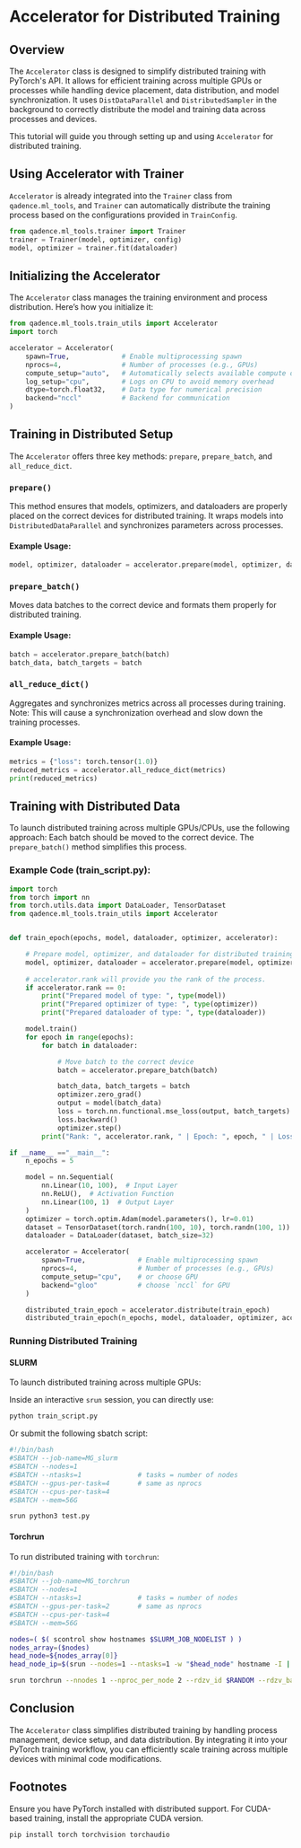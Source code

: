 # Accelerator for Distributed Training

## Overview

The `Accelerator` class is designed to simplify distributed training with PyTorch's API. It allows for efficient training across multiple GPUs or processes while handling device placement, data distribution, and model synchronization. It uses `DistDataParallel` and `DistributedSampler` in the background to correctly distribute the model and training data across processes and devices.

This tutorial will guide you through setting up and using `Accelerator` for distributed training.

## Using Accelerator with Trainer

`Accelerator` is already integrated into the `Trainer` class from `qadence.ml_tools`, and `Trainer` can automatically distribute the training process based on the configurations provided in `TrainConfig`.

```python
from qadence.ml_tools.trainer import Trainer
trainer = Trainer(model, optimizer, config)
model, optimizer = trainer.fit(dataloader)
```

## Initializing the Accelerator

The `Accelerator` class manages the training environment and process distribution. Here’s how you initialize it:

```python
from qadence.ml_tools.train_utils import Accelerator
import torch

accelerator = Accelerator(
    spawn=True,             # Enable multiprocessing spawn
    nprocs=4,               # Number of processes (e.g., GPUs)
    compute_setup="auto",   # Automatically selects available compute devices
    log_setup="cpu",        # Logs on CPU to avoid memory overhead
    dtype=torch.float32,    # Data type for numerical precision
    backend="nccl"          # Backend for communication
)
```

## Training in Distributed Setup

The `Accelerator` offers three key methods: `prepare`, `prepare_batch`, and `all_reduce_dict`.

### `prepare()`
This method ensures that models, optimizers, and dataloaders are properly placed on the correct devices for distributed training. It wraps models into `DistributedDataParallel` and synchronizes parameters across processes.

#### Example Usage:
```python
model, optimizer, dataloader = accelerator.prepare(model, optimizer, dataloader)
```

### `prepare_batch()`
Moves data batches to the correct device and formats them properly for distributed training.

#### Example Usage:
```python
batch = accelerator.prepare_batch(batch)
batch_data, batch_targets = batch
```

### `all_reduce_dict()`
Aggregates and synchronizes metrics across all processes during training. Note: This will cause a synchronization overhead and slow down the training processes.

#### Example Usage:
```python
metrics = {"loss": torch.tensor(1.0)}
reduced_metrics = accelerator.all_reduce_dict(metrics)
print(reduced_metrics)
```

## Training with Distributed Data

To launch distributed training across multiple GPUs/CPUs, use the following approach:
Each batch should be moved to the correct device. The `prepare_batch()` method simplifies this process.

### Example Code (train_script.py):
```python
import torch
from torch import nn
from torch.utils.data import DataLoader, TensorDataset
from qadence.ml_tools.train_utils import Accelerator


def train_epoch(epochs, model, dataloader, optimizer, accelerator):

    # Prepare model, optimizer, and dataloader for distributed training
    model, optimizer, dataloader = accelerator.prepare(model, optimizer, dataloader)
    
    # accelerator.rank will provide you the rank of the process.
    if accelerator.rank == 0:
        print("Prepared model of type: ", type(model))
        print("Prepared optimizer of type: ", type(optimizer))
        print("Prepared dataloader of type: ", type(dataloader))

    model.train()
    for epoch in range(epochs):
        for batch in dataloader:

            # Move batch to the correct device
            batch = accelerator.prepare_batch(batch)

            batch_data, batch_targets = batch
            optimizer.zero_grad()
            output = model(batch_data)
            loss = torch.nn.functional.mse_loss(output, batch_targets)
            loss.backward()
            optimizer.step()
        print("Rank: ", accelerator.rank, " | Epoch: ", epoch, " | Loss: ", loss.item())

if __name__ =="__main__":
    n_epochs = 5

    model = nn.Sequential(
        nn.Linear(10, 100),  # Input Layer
        nn.ReLU(),  # Activation Function
        nn.Linear(100, 1)  # Output Layer
    )
    optimizer = torch.optim.Adam(model.parameters(), lr=0.01)
    dataset = TensorDataset(torch.randn(100, 10), torch.randn(100, 1))
    dataloader = DataLoader(dataset, batch_size=32)

    accelerator = Accelerator(
        spawn=True,             # Enable multiprocessing spawn
        nprocs=4,               # Number of processes (e.g., GPUs)
        compute_setup="cpu",    # or choose GPU 
        backend="gloo"          # choose `nccl` for GPU
    )   

    distributed_train_epoch = accelerator.distribute(train_epoch)
    distributed_train_epoch(n_epochs, model, dataloader, optimizer, accelerator)
```

### Running Distributed Training

#### SLURM
To launch distributed training across multiple GPUs:

Inside an interactive `srun` session, you can directly use:

```bash
python train_script.py
```

Or submit the following sbatch script:

```bash
#!/bin/bash
#SBATCH --job-name=MG_slurm
#SBATCH --nodes=1      
#SBATCH --ntasks=1              # tasks = number of nodes
#SBATCH --gpus-per-task=4       # same as nprocs
#SBATCH --cpus-per-task=4
#SBATCH --mem=56G

srun python3 test.py
```

#### Torchrun
To run distributed training with `torchrun`:

```bash
#!/bin/bash
#SBATCH --job-name=MG_torchrun
#SBATCH --nodes=1
#SBATCH --ntasks=1              # tasks = number of nodes
#SBATCH --gpus-per-task=2       # same as nprocs
#SBATCH --cpus-per-task=4
#SBATCH --mem=56G

nodes=( $( scontrol show hostnames $SLURM_JOB_NODELIST ) )
nodes_array=($nodes)
head_node=${nodes_array[0]}
head_node_ip=$(srun --nodes=1 --ntasks=1 -w "$head_node" hostname -I | awk '{print $1}')

srun torchrun --nnodes 1 --nproc_per_node 2 --rdzv_id $RANDOM --rdzv_backend c10d --rdzv_endpoint $head_node_ip:29522 test.py
```

## Conclusion

The `Accelerator` class simplifies distributed training by handling process management, device setup, and data distribution. By integrating it into your PyTorch training workflow, you can efficiently scale training across multiple devices with minimal code modifications.

## Footnotes

Ensure you have PyTorch installed with distributed support. For CUDA-based training, install the appropriate CUDA version.

```bash
pip install torch torchvision torchaudio
```
